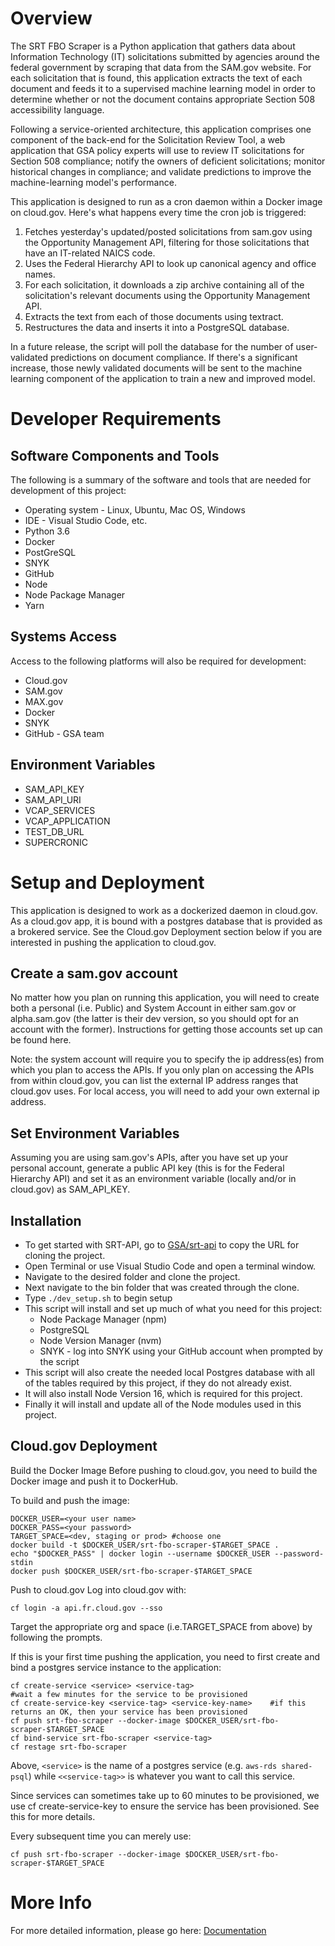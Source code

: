 # Overview 
The SRT FBO Scraper is a Python application that gathers data about Information Technology (IT) solicitations submitted by agencies around the federal government by scraping that data from the SAM.gov website. For each solicitation that is found, this application extracts the text of each document and feeds it to a supervised machine learning model in order to determine whether or not the document contains appropriate Section 508 accessibility language. 

Following a service-oriented architecture, this application comprises one component of the back-end for the Solicitation Review Tool, a web application that GSA policy experts will use to review IT solicitations for Section 508 compliance; notify the owners of deficient solicitations; monitor historical changes in compliance; and validate predictions to improve the machine-learning model's performance. 

This application is designed to run as a cron daemon within a Docker image on cloud.gov. Here's what happens every time the cron job is triggered: 
1) Fetches yesterday's updated/posted solicitations from sam.gov using the Opportunity Management API, filtering for those solicitations that have an IT-related NAICS code.
2) Uses the Federal Hierarchy API to look up canonical agency and office names. 
3) For each solicitation, it downloads a zip archive containing all of the solicitation's relevant documents using the Opportunity Management API. 
4) Extracts the text from each of those documents using textract. 
5) Restructures the data and inserts it into a PostgreSQL database. 

In a future release, the script will poll the database for the number of user-validated predictions on document compliance. If there's a significant increase, those newly validated documents will be sent to the machine learning component of the application to train a new and improved model. 
# Developer Requirements 
## Software Components and Tools 
The following is a summary of the software and tools that are needed for development of this project: 
* Operating system - Linux, Ubuntu, Mac OS, Windows 
* IDE - Visual Studio Code, etc. 
* Python 3.6 
* Docker 
* PostGreSQL 
* SNYK 
* GitHub 
* Node 
* Node Package Manager 
* Yarn 
## Systems Access 
Access to the following platforms will also be required for development: 
* Cloud.gov 
* SAM.gov 
* MAX.gov 
* Docker 
* SNYK 
* GitHub - GSA team 
## Environment Variables 
* SAM_API_KEY 
* SAM_API_URI 
* VCAP_SERVICES
* VCAP_APPLICATION 
* TEST_DB_URL 
* SUPERCRONIC 
# Setup and Deployment 
This application is designed to work as a dockerized daemon in cloud.gov. As a cloud.gov app, it is bound with a postgres database that is provided as a brokered service. See the Cloud.gov Deployment section below if you are interested in pushing the application to cloud.gov. 
## Create a sam.gov account
No matter how you plan on running this application, you will need to create both a personal (i.e. Public) and System Account in either sam.gov or alpha.sam.gov (the latter is their dev version, so you should opt for an account with the former). Instructions for getting those accounts set up can be found here. 

Note: the system account will require you to specify the ip address(es) from which you plan to access the APIs. If you only plan on accessing the APIs from within cloud.gov, you can list the external IP address ranges that cloud.gov uses. For local access, you will need to add your own external ip address. 
## Set Environment Variables 
Assuming you are using sam.gov's APIs, after you have set up your personal account, generate a public API key (this is for the Federal Hierarchy API) and set it as an environment variable (locally and/or in cloud.gov) as SAM_API_KEY. 
## Installation
* To get started with SRT-API, go to [GSA/srt-api](https://github.com/GSA/srt-fbo-scraper) to copy the URL for cloning the project. 
* Open Terminal or use Visual Studio Code and open a terminal window. 
* Navigate to the desired folder and clone the project. 
* Next navigate to the bin folder that was created through the clone. 
* Type `./dev_setup.sh` to begin setup 
* This script will install and set up much of what you need for this project: 
    * Node Package Manager (npm) 
    * PostgreSQL 
    * Node Version Manager (nvm) 
    * SNYK - log into SNYK using your GitHub account when prompted by the script 
* This script will also create the needed local Postgres database with all of the tables required by this project, if they do not already exist. 
* It will also install Node Version 16, which is required for this project. 
* Finally it will install and update all of the Node modules used in this project. 
## Cloud.gov Deployment
Build the Docker Image
Before pushing to cloud.gov, you need to build the Docker image and push it to DockerHub. 

To build and push the image: 
```
DOCKER_USER=<your user name>
DOCKER_PASS=<your password>
TARGET_SPACE=<dev, staging or prod> #choose one
docker build -t $DOCKER_USER/srt-fbo-scraper-$TARGET_SPACE . 
echo "$DOCKER_PASS" | docker login --username $DOCKER_USER --password-stdin    
docker push $DOCKER_USER/srt-fbo-scraper-$TARGET_SPACE 
```
Push to cloud.gov
Log into cloud.gov with: 

    cf login -a api.fr.cloud.gov --sso
Target the appropriate org and space (i.e.TARGET_SPACE from above) by following the prompts. 

If this is your first time pushing the application, you need to first create and bind a postgres service instance to the application: 
```
cf create-service <service> <service-tag>
#wait a few minutes for the service to be provisioned
cf create-service-key <service-tag> <service-key-name>    #if this returns an OK, then your service has been provisioned  
cf push srt-fbo-scraper --docker-image $DOCKER_USER/srt-fbo-scraper-$TARGET_SPACE
cf bind-service srt-fbo-scraper <service-tag>  
cf restage srt-fbo-scraper
```
Above, `<service>` is the name of a postgres service (e.g. `aws-rds shared-psql`) while `<<service-tag>>` is whatever you want to call this service. 

Since services can sometimes take up to 60 minutes to be provisioned, we use cf create-service-key to ensure the service has been provisioned. See this for more details. 

Every subsequent time you can merely use: 
```
cf push srt-fbo-scraper --docker-image $DOCKER_USER/srt-fbo-scraper-$TARGET_SPACE 
```
# More Info  
For more detailed information, please go here: [Documentation](https://github.com/GSA/srt-fbo-scraper/tree/main/documentation)
